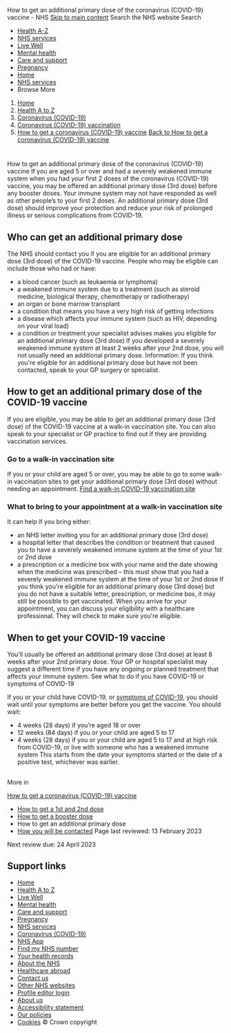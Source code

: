 
How to get an additional primary dose of the coronavirus (COVID-19) vaccine - NHS
[Skip to main content](#maincontent)
Search the NHS website
Search
* [Health A-Z](/conditions/)
* [NHS services](/nhs-services/)
* [Live Well](/live-well/)
* [Mental health](/mental-health/)
* [Care and support](/conditions/social-care-and-support-guide/)
* [Pregnancy](/pregnancy/)
* [Home](/)
* [NHS services](/nhs-services/)
* Browse
 More
1. [Home](/)
2. [Health A to Z](/conditions/)
3. [Coronavirus (COVID-19)](/conditions/coronavirus-covid-19/)
4. [Coronavirus (COVID-19) vaccination](/conditions/coronavirus-covid-19/coronavirus-vaccination/)
5. [How to get a coronavirus (COVID-19) vaccine](/conditions/coronavirus-covid-19/coronavirus-vaccination/how-to-get-a-coronavirus-vaccine/)
[Back to 
 How to get a coronavirus (COVID-19) vaccine](/conditions/coronavirus-covid-19/coronavirus-vaccination/how-to-get-a-coronavirus-vaccine/) 
# 
 
 How to get an additional primary dose of the coronavirus (COVID-19) vaccine
If you are aged 5 or over and had a severely weakened immune system when you had your first 2 doses of the coronavirus (COVID-19) vaccine, you may be offered an additional primary dose (3rd dose) before any booster doses.
Your immune system may not have responded as well as other people’s to your first 2 doses. An additional primary dose (3rd dose) should improve your protection and reduce your risk of prolonged illness or serious complications from COVID-19.
## Who can get an additional primary dose
The NHS should contact you if you are eligible for an additional primary dose (3rd dose) of the COVID-19 vaccine.
People who may be eligible can include those who had or have:
* a blood cancer (such as leukaemia or lymphoma)
* a weakened immune system due to a treatment (such as steroid medicine, biological therapy, chemotherapy or radiotherapy)
* an organ or bone marrow transplant
* a condition that means you have a very high risk of getting infections
* a disease which affects your immune system (such as HIV, depending on your viral load)
* a condition or treatment your specialist advises makes you eligible for an additional primary dose (3rd dose)
If you developed a severely weakened immune system at least 2 weeks after your 2nd dose, you will not usually need an additional primary dose.
Information: 
If you think you're eligible for an additional primary dose but have not been contacted, speak to your GP surgery or specialist.
## How to get an additional primary dose of the COVID-19 vaccine
If you are eligible, you may be able to get an additional primary dose (3rd dose) of the COVID-19 vaccine at a walk-in vaccination site.
You can also speak to your specialist or GP practice to find out if they are providing vaccination services.
### Go to a walk-in vaccination site
If you or your child are aged 5 or over, you may be able to go to some walk-in vaccination sites to get your additional primary dose (3rd dose) without needing an appointment.
[Find a walk-in COVID-19 vaccination site](https://www.nhs.uk/conditions/coronavirus-covid-19/coronavirus-vaccination/find-a-walk-in-coronavirus-covid-19-vaccination-site/)
### What to bring to your appointment at a walk-in vaccination site
It can help if you bring either:
* an NHS letter inviting you for an additional primary dose (3rd dose)
* a hospital letter that describes the condition or treatment that caused you to have a severely weakened immune system at the time of your 1st or 2nd dose
* a prescription or a medicine box with your name and the date showing when the medicine was prescribed – this must show that you had a severely weakened immune system at the time of your 1st or 2nd dose
If you think you're eligible for an additional primary dose (3rd dose) but you do not have a suitable letter, prescription, or medicine box, it may still be possible to get vaccinated.
When you arrive for your appointment, you can discuss your eligibility with a healthcare professional. They will check to make sure you're eligible.
## When to get your COVID-19 vaccine
You'll usually be offered an additional primary dose (3rd dose) at least 8 weeks after your 2nd primary dose.
Your GP or hospital specialist may suggest a different time if you have any ongoing or planned treatment that affects your immune system.
 See what to do if you have COVID-19 or symptoms of COVID-19
 
If you or your child have COVID-19, or [symptoms of COVID-19](/conditions/coronavirus-covid-19/symptoms/), you should wait until your symptoms are better before you get the vaccine.
You should wait:
* 4 weeks (28 days) if you’re aged 18 or over
* 12 weeks (84 days) if you or your child are aged 5 to 17
* 4 weeks (28 days) if you or your child are aged 5 to 17 and at high risk from COVID-19, or live with someone who has a weakened immune system
This starts from the date your symptoms started or the date of a positive test, whichever was earlier.
## 
 More in
 
 [How to get a coronavirus (COVID-19) vaccine](/conditions/coronavirus-covid-19/coronavirus-vaccination/how-to-get-a-coronavirus-vaccine/)
* [How to get a 1st and 2nd dose](https://www.nhs.uk/conditions/coronavirus-covid-19/coronavirus-vaccination/how-to-get-a-coronavirus-vaccine/how-to-get-a-1st-and-2nd-dose/)
* [How to get a booster dose](https://www.nhs.uk/conditions/coronavirus-covid-19/coronavirus-vaccination/how-to-get-a-coronavirus-vaccine/how-to-get-a-booster-dose/)
* How to get an additional primary dose
* [How you will be contacted](https://www.nhs.uk/conditions/coronavirus-covid-19/coronavirus-vaccination/how-to-get-a-coronavirus-vaccine/how-you-will-be-contacted/)
 Page last reviewed: 13 February 2023
   
 Next review due: 24 April 2023
 
## Support links
* [Home](/)
* [Health A to Z](/conditions/)
* [Live Well](/live-well/)
* [Mental health](/mental-health/)
* [Care and support](/conditions/social-care-and-support-guide/)
* [Pregnancy](/pregnancy/)
* [NHS services](/nhs-services/)
* [Coronavirus (COVID-19)](/conditions/coronavirus-covid-19/)
* [NHS App](/nhs-app/)
* [Find my NHS number](/nhs-services/online-services/find-nhs-number/)
* [Your health records](/using-the-nhs/about-the-nhs/your-health-records/)
* [About the NHS](/using-the-nhs/about-the-nhs/)
* [Healthcare abroad](/using-the-nhs/healthcare-abroad/apply-for-a-free-uk-global-health-insurance-card-ghic/)
* [Contact us](/contact-us/)
* [Other NHS websites](/nhs-sites/)
* [Profile editor login](/our-policies/profile-editor-login/)
* [About us](/about-us/)
* [Accessibility statement](/accessibility-statement/)
* [Our policies](/our-policies/)
* [Cookies](/our-policies/cookies-policy/)
© Crown copyright
